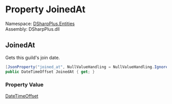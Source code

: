 # Property JoinedAt

Namespace: [DSharpPlus.Entities](DSharpPlus.Entities.md)  
Assembly: DSharpPlus.dll

## <a id="DSharpPlus_Entities_DiscordGuild_JoinedAt"></a>JoinedAt

Gets this guild's join date.

```csharp
[JsonProperty("joined_at", NullValueHandling = NullValueHandling.Ignore)]
public DateTimeOffset JoinedAt { get; }
```

### Property Value

[DateTimeOffset](https://learn.microsoft.com/dotnet/api/system.datetimeoffset)

